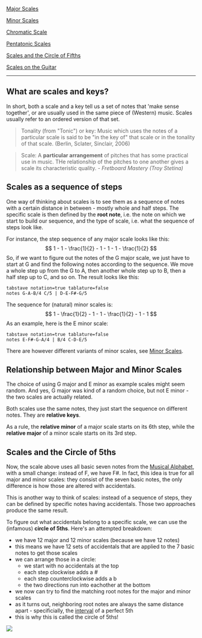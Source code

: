 [Major Scales](Major%20Scales.md)

[Minor Scales](Minor%20Scales.md)

[Chromatic Scale](Chromatic%20Scale.md)

[Pentatonic Scales](Pentatonic%20Scales.md)

[Scales and the Circle of Fifths](Scales%20and%20the%20Circle%20of%20Fifths.md)

[Scales on the Guitar](Scales%20on%20the%20Guitar.md)

----

## What are scales and keys?

In short, both a scale and a key tell us a set of notes that 'make sense together', or are usually used in the same piece of (Western) music. Scales usually refer to an ordered version of that set. 

> Tonality (from "Tonic") or key: Music which uses the notes of a particular scale is said to be "in the key of" that scale or in the tonality of that scale. (Berlin, Sclater, Sinclair, 2006) 

>Scale: A **particular arrangement** of pitches that has some practical use in music. THe relationship of the pitches to one another gives a scale its characteristic quality.
>*- Fretboard Mastery (Troy Stetina)*


## Scales as a sequence of steps

One way of thinking about scales is to see them as a sequence of notes with a certain distance in between - mostly whole and half steps. The specific scale is then defined by the **root note**, i.e. the note on which we start to build our sequence, and the type of scale, i.e. what the sequence of steps look like.

For instance, the step sequence of any major scale looks like this:
$$
	1 - 1 - \frac{1}{2} - 1 - 1 - 1 - \frac{1}{2}
$$
So, if we want to figure out the notes of the G major scale, we just have to start at G and find the following notes according to the sequence. We move a whole step up from the G to A, then another whole step up to B, then a half step up to C, and so on. The result looks like this:

```vextab
tabstave notation=true tablature=false
notes G-A-B/4 C/5 | D-E-F#-G/5
```

The sequence for (natural) minor scales is:
$$
	1 - \frac{1}{2} - 1 - 1 - \frac{1}{2} - 1 - 1
$$
As an example, here is the E minor scale:

```vextab
tabstave notation=true tablature=false
notes E-F#-G-A/4 | B/4 C-D-E/5
```

There are however different variants of minor scales, see [Minor Scales](Minor%20Scales.md).


## Relationship between Major and Minor Scales

The choice of using G major and E minor as example scales might seem random. And yes, G major was kind of a random choice, but not E minor - the two scales are actually related. 

Both scales use the same notes, they just start the sequence on different notes. They are **relative keys**.

As a rule, the **relative minor** of a major scale starts on its 6th step, while the **relative major** of a minor scale starts on its 3rd step.


## Scales and the Circle of 5ths

Now, the scale above uses all basic seven notes from the [Musical Alphabet](Musical%20Alphabet.md), with a small change: instead of F, we have F#. In fact, this idea is true for all major and minor scales: they consist of the seven basic notes, the only difference is how those are altered with accidentals.

This is another way to think of scales: instead of a sequence of steps, they can be defined by specific notes having accidentals. Those two approaches produce the same result.

To figure out what accidentals belong to a specific scale, we can use the (infamous) **circle of 5ths**. Here's an attempted breakdown:

- we have 12 major and 12 minor scales (because we have 12 notes)
- this means we have 12 sets of accidentals that are applied to the 7 basic notes to get those scales
- we can arrange those in a circle:
	- we start with no accidentals at the top
	- each step clockwise adds a #
	- each step counterclockwise adds a b
	- the two directions run into eachother at the bottom
- we now can try to find the matching root notes for the major and minor scales
- as it turns out, neighboring root notes are always the same distance apart - specificially, the [interval]([Intervals](Intervals.md)) of a perfect 5th
- this is why this is called the circle of 5ths!

![](600px-Circle_of_fifths_deluxe_4.svg.png)
